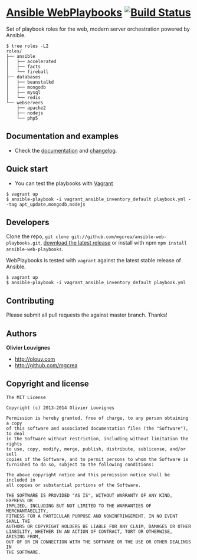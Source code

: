 # [Ansible WebPlaybooks](http://mgcrea.github.io/ansible-web-playbooks) [![Build Status](https://secure.travis-ci.org/mgcrea/ansible-web-playbooks.png?branch=master)](http://travis-ci.org/#!/mgcrea/ansible-web-playbooks)

Set of playbook roles for the web, modern server orchestration powered by Ansible.

>
    $ tree roles -L2
    roles/
    ├── ansible
    │   ├── accelerated
    │   ├── facts
    │   └── fireball
    ├── databases
    │   ├── beanstalkd
    │   ├── mongodb
    │   ├── mysql
    │   └── redis
    └── webservers
        ├── apache2
        ├── nodejs
        └── php5

## Documentation and examples

+ Check the [documentation](http://mgcrea.github.io/ansible-web-playbooks) and [changelog](https://github.com/mgcrea/ansible-web-playbooks/releases).



## Quick start

+ You can test the playbooks with [Vagrant](http://www.vagrantup.com/)

>
    $ vagrant up
    $ ansible-playbook -i vagrant_ansible_inventory_default playbook.yml --tag apt_update,mongodb,nodejs


## Developers

Clone the repo, `git clone git://github.com/mgcrea/ansible-web-playbooks.git`, [download the latest release](https://github.com/mgcrea/ansible-web-playbooks/zipball/master) or install with npm `npm install ansible-web-playbooks`.

WebPlaybooks is tested with `vagrant` against the latest stable release of Ansible.

>
    $ vagrant up
    $ ansible-playbook -i vagrant_ansible_inventory_default playbook.yml



## Contributing

Please submit all pull requests the against master branch. Thanks!



## Authors

**Olivier Louvignes**

+ http://olouv.com
+ http://github.com/mgcrea



## Copyright and license

    The MIT License

    Copyright (c) 2013-2014 Olivier Louvignes

    Permission is hereby granted, free of charge, to any person obtaining a copy
    of this software and associated documentation files (the "Software"), to deal
    in the Software without restriction, including without limitation the rights
    to use, copy, modify, merge, publish, distribute, sublicense, and/or sell
    copies of the Software, and to permit persons to whom the Software is
    furnished to do so, subject to the following conditions:

    The above copyright notice and this permission notice shall be included in
    all copies or substantial portions of the Software.

    THE SOFTWARE IS PROVIDED "AS IS", WITHOUT WARRANTY OF ANY KIND, EXPRESS OR
    IMPLIED, INCLUDING BUT NOT LIMITED TO THE WARRANTIES OF MERCHANTABILITY,
    FITNESS FOR A PARTICULAR PURPOSE AND NONINFRINGEMENT. IN NO EVENT SHALL THE
    AUTHORS OR COPYRIGHT HOLDERS BE LIABLE FOR ANY CLAIM, DAMAGES OR OTHER
    LIABILITY, WHETHER IN AN ACTION OF CONTRACT, TORT OR OTHERWISE, ARISING FROM,
    OUT OF OR IN CONNECTION WITH THE SOFTWARE OR THE USE OR OTHER DEALINGS IN
    THE SOFTWARE.
